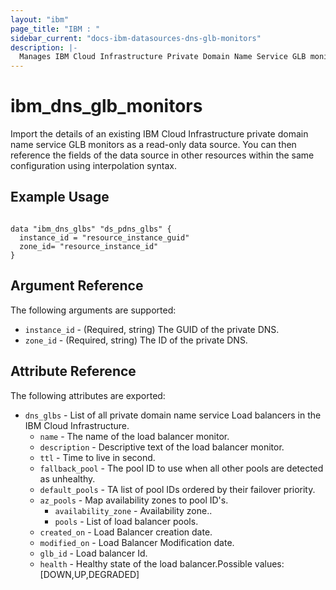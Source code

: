 ```yaml
---
layout: "ibm"
page_title: "IBM : "
sidebar_current: "docs-ibm-datasources-dns-glb-monitors"
description: |-
  Manages IBM Cloud Infrastructure Private Domain Name Service GLB monitors.
---
```


# ibm\_dns_glb_monitors

Import the details of an existing IBM Cloud Infrastructure private domain name service GLB monitors as a read-only data source. You can then reference the fields of the data source in other resources within the same configuration using interpolation syntax.


## Example Usage

```hcl

data "ibm_dns_glbs" "ds_pdns_glbs" {
  instance_id = "resource_instance_guid"
  zone_id= "resource_instance_id"
}

```

## Argument Reference

The following arguments are supported:

* `instance_id` - (Required, string) The GUID of the private DNS. 
* `zone_id` - (Required, string) The ID of the private DNS. 


## Attribute Reference

The following attributes are exported:

* `dns_glbs` - List of all private domain name service Load balancers in the IBM Cloud Infrastructure.
  * `name` -  The name of the load balancer monitor.
  * `description` -   Descriptive text of the load balancer monitor.
  * `ttl` -  Time to live in second.
  * `fallback_pool` -  The pool ID to use when all other pools are detected as unhealthy.
  * `default_pools` -  TA list of pool IDs ordered by their failover priority.
  * `az_pools` - Map availability zones to pool ID's.
    * `availability_zone` -  Availability zone..
    * `pools` -  List of load balancer pools.
  * `created_on` -  Load Balancer creation date. 
  * `modified_on` -  Load Balancer Modification date. 
  * `glb_id` - Load balancer Id.
  * `health` - Healthy state of the load balancer.Possible values: [DOWN,UP,DEGRADED]

